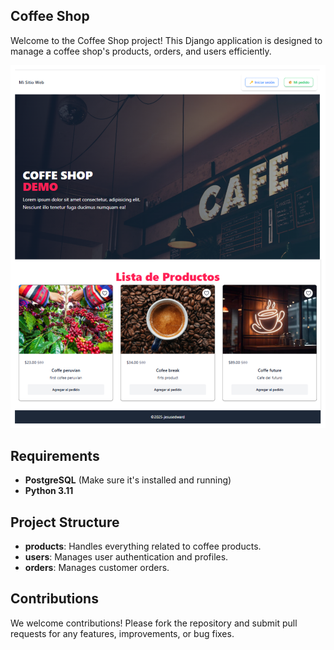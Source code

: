 Coffee Shop
------------

Welcome to the Coffee Shop project! This Django application is designed to manage a coffee shop's products, orders, and users efficiently.

![Coffee Shop](logos/website.png)  <!-- Aquí se muestra la imagen -->

Requirements
------------

*   **PostgreSQL** (Make sure it's installed and running)
*   **Python 3.11**

Project Structure
------------
*   **products**: Handles everything related to coffee products.
*   **users**: Manages user authentication and profiles.
*   **orders**: Manages customer orders.

Contributions
------------

We welcome contributions! Please fork the repository and submit pull requests for any features, improvements, or bug fixes.